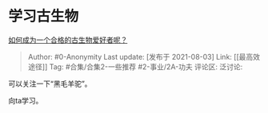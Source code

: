 # 学习古生物
[如何成为一个合格的古生物爱好者呢？](https://www.zhihu.com/question/474358997/answer/2035846490)

> Author: #0-Anonymity
> Last update: [发布于 2021-08-03]
> Link: [[最高效途径]]
> Tag: #合集/合集2-一些推荐 #2-事业/2A-功夫
> 评论区:
> 泛讨论:

可以关注一下“黑毛羊驼”。

向ta学习。
